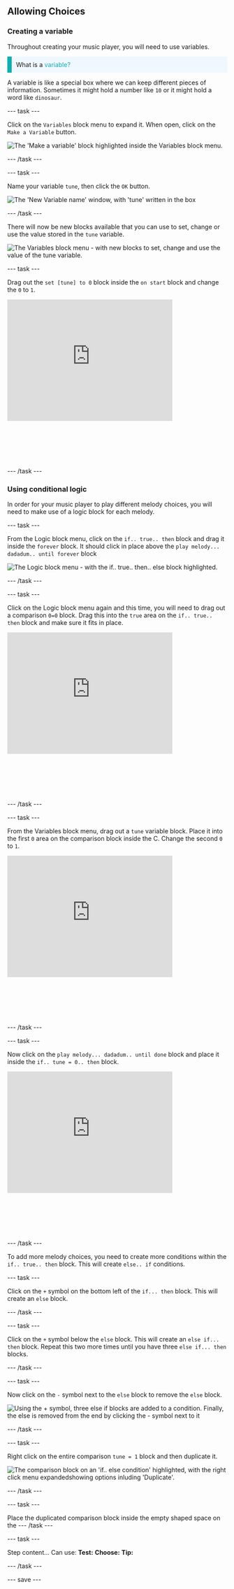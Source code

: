 ## Allowing Choices

### Creating a variable

Throughout creating your music player, you will need to use variables. 

<p style="border-left: solid; border-width:10px; border-color: #0faeb0; background-color: aliceblue; padding: 10px;">
What is a <span style="color: #0faeb0">variable?</span>

A variable is like a special box where we can keep different pieces of information. Sometimes it might hold a number like `10` or it might hold a word like `dinosaur`.

</p>

--- task ---

Click on the `Variables` block menu to expand it. When open, click on the `Make a Variable` button.

![The 'Make a variable' block highlighted inside the Variables block menu.](images/variable-menu.png)

--- /task ---

--- task ---

Name your variable `tune`, then click the `OK` button.

![The 'New Variable name' window, with 'tune' written in the box](images/variable-tune.png)

--- /task ---

There will now be new blocks available that you can use to set, change or use the value stored in the `tune` variable. 

![The Variables block menu - with new blocks to set, change and use the value of the tune variable.](images/variableblocks-tune.png)

--- task ---

Drag out the `set [tune] to 0` block inside the `on start` block and change the `0` to `1`.

<div style="position:relative;height:calc(300px + 5em);width:100%;overflow:hidden;"><iframe style="position:relative;top:0;left:0;width:75%;height:75%;" src="https://makecode.microbit.org/---codeembed#pub:_MHwLMFgh3Duz" allowfullscreen="allowfullscreen" frameborder="0" sandbox="allow-scripts allow-same-origin"></iframe></div>

--- /task ---

### Using conditional logic

In order for your music player to play different melody choices, you will need to make use of a logic block for each melody.

--- task ---

From the Logic block menu, click on the `if.. true.. then` block and drag it inside the `forever` block. It should click in place above the `play melody... dadadum.. until forever` block

![The Logic block menu - with the `if.. true.. then.. else` block highlighted.](images/logicif-block.png)

--- /task ---

--- task ---

Click on the Logic block menu again and this time, you will need to drag out a comparison `0=0` block. Drag this into the `true` area on the `if.. true.. then` block and make sure it fits in place.

<div style="position:relative;height:calc(300px + 5em);width:100%;overflow:hidden;"><iframe style="position:relative;top:0;left:0;width:75%;height:75%;" src="https://makecode.microbit.org/---codeembed#pub:_WrzDXU4KKeRY" allowfullscreen="allowfullscreen" frameborder="0" sandbox="allow-scripts allow-same-origin"></iframe></div>

--- /task ---

--- task ---

From the Variables block menu, drag out a `tune` variable block. Place it into the first `0` area on the comparison block inside the C. Change the second `0` to `1`.

<div style="position:relative;height:calc(300px + 5em);width:100%;overflow:hidden;"><iframe style="position:relative;top:0;left:0;width:75%;height:75%;" src="https://makecode.microbit.org/---codeembed#pub:_HyH5uA1iA80o" allowfullscreen="allowfullscreen" frameborder="0" sandbox="allow-scripts allow-same-origin"></iframe></div>

--- /task ---

--- task ---

Now click on the `play melody... dadadum.. until done` block and place it inside the `if.. tune = 0.. then` block.

<div style="position:relative;height:calc(300px + 5em);width:100%;overflow:hidden;"><iframe style="position:relative;top:0;left:0;width:75%;height:75%;" src="https://makecode.microbit.org/---codeembed#pub:_40uahb1ahe5k" allowfullscreen="allowfullscreen" frameborder="0" sandbox="allow-scripts allow-same-origin"></iframe></div>

--- /task ---

To add more melody choices, you need to create more conditions within the `if.. true.. then` block. This will create `else.. if` conditions.

--- task ---

Click on the `+` symbol on the bottom left of the `if... then` block. This will create an `else` block. 

--- /task ---

--- task ---

Click on the `+` symbol below the  `else` block. This will create an `else if... then` block. Repeat this two more times until you have three `else if... then` blocks.

--- /task ---

--- task ---

Now click on the `-` symbol next to the `else` block to remove the `else` block.

![Using the + symbol, three else if blocks are added to a condition. Finally, the else is removed from the end by clicking the - symbol next to it](images/elseif-blocks.gif)

--- /task ---

--- task ---

Right click on the entire comparison `tune = 1` block and then duplicate it.

![The comparison block on an 'if.. else condition' highlighted, with the right click menu expandedshowing options inluding 'Duplicate'.](images/duplicate-comparison.png)

--- /task ---

--- task ---

Place the duplicated comparison block inside the empty shaped space on the 
--- /task ---

--- task ---

Step content... 
Can use:
**Test:**
**Choose:**
**Tip:**

--- /task ---

--- save ---